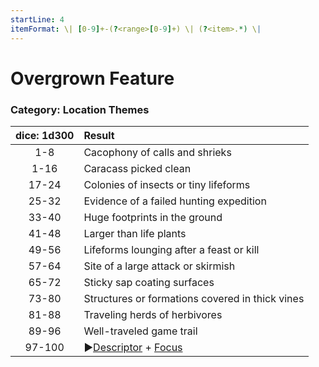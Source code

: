 ```yaml
---
startLine: 4
itemFormat: \| [0-9]+-(?<range>[0-9]+) \| (?<item>.*) \|
---
```

# Overgrown Feature
### Category: Location Themes

| dice: 1d300 | Result |
|:----:|:-------|
| 1-8 | Cacophony of calls and shrieks |
| 1-16 | Caracass picked clean |
| 17-24 | Colonies of insects or tiny lifeforms |
| 25-32 | Evidence of a failed hunting expedition |
| 33-40 | Huge footprints in the ground |
| 41-48 | Larger than life plants |
| 49-56 | Lifeforms lounging after a feast or kill |
| 57-64 | Site of a large attack or skirmish |
| 65-72 | Sticky sap coating surfaces |
| 73-80 | Structures or formations covered in thick vines |
| 81-88 | Traveling herds of herbivores |
| 89-96 | Well-traveled game trail |
| 97-100 | ▶[Descriptor](Core_Descriptor.md) + [Focus](Core_Focus.md) |